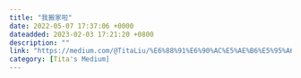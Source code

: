 ```yaml
---
title: "我搬家啦"
date: 2022-05-07 17:37:06 +0000
dateadded: 2023-02-03 17:21:20 +0800
description: ""
link: "https://medium.com/@TitaLiu/%E6%88%91%E6%90%AC%E5%AE%B6%E5%95%A6-e8f8a1a47b54?source=rss-1f0703e3e84b------2"
category: [Tita's Medium]
---
```

